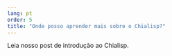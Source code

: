 ```yaml
---
lang: pt
order: 5
title: "Onde posso aprender mais sobre o Chialisp?"
---
```


Leia nosso post de introdução ao Chialisp.
